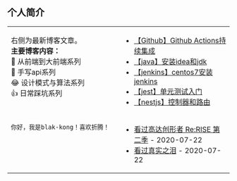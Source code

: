 ## 个人简介

<table>
<tr>
<td valign="top" width="50%">

右侧为最新博客文章。<br/>
**主要博客内容：**<br/>
:muscle: 从前端到大前端系列<br/>
:pill: 手写api系列  <br/>
:joy: 设计模式与算法系列  <br/>
:thumbsup: 日常踩坑系列  <br/>
<!-- recent_releases starts -->

<!-- recent_releases ends -->

</td>
<td valign="top" width="50%">


<!-- blog starts -->
* <a href='https://www.lzwlook.fun/2020/07/24/%E3%80%90Github%E3%80%91Github%20Actions%E6%8C%81%E7%BB%AD%E9%9B%86%E6%88%90/' target='_blank'>【Github】Github Actions持续集成</a>
* <a href='https://www.lzwlook.fun/2020/05/29/%E3%80%90java%E3%80%91%E5%AE%89%E8%A3%85idea%E5%92%8Cjdk/' target='_blank'>【java】安装idea和jdk</a>
* <a href='https://www.lzwlook.fun/2020/05/29/%E3%80%90jenkins%E3%80%91centos7%E5%AE%89%E8%A3%85jenkins/' target='_blank'>【jenkins】centos7安装jenkins</a>
* <a href='https://www.lzwlook.fun/2020/05/27/%E3%80%90jest%E3%80%91%E5%8D%95%E5%85%83%E6%B5%8B%E8%AF%95%E5%85%A5%E9%97%A8/' target='_blank'>【jest】单元测试入门</a>
* <a href='https://www.lzwlook.fun/2020/05/14/%E3%80%90nestjs%E3%80%91%E6%8E%A7%E5%88%B6%E5%99%A8%E5%92%8C%E8%B7%AF%E7%94%B1/' target='_blank'>【nestjs】控制器和路由</a>
<!-- blog ends -->

</td>
</tr>
<tr>
<td valign="top" width="50%">

<!-- code_time starts -->

```text
你好，我是blak-kong！喜欢折腾！
```

<!-- code_time ends -->

</td>
<td valign="top" width="50%">


<!-- douban starts -->
* <a href='http://movie.douban.com/subject/34979493/' target='_blank'>看过高达创形者 Re:RISE 第二季</a> - 2020-07-22
* <a href='http://movie.douban.com/subject/2377630/' target='_blank'>看过真实之泪</a> - 2020-07-22
<!-- douban ends -->

</td>
  </tr>
  </table>

